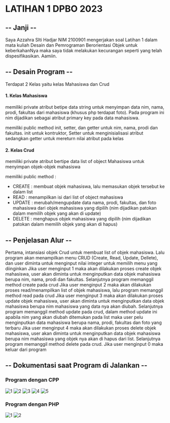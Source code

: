 # LATIHAN 1 DPBO 2023

## -- Janji --
Saya Azzahra SIti Hadjar NIM 2100901 mengerjakan soal Latihan 1 dalam mata kuliah Desain dan Pemrograman Berorientasi Objek untuk keberkahanNya maka saya tidak melakukan kecurangan seperti yang telah dispesifikasikan. Aamiin.

## -- Desain Program --
Terdapat 2 Kelas yaitu kelas Mahasiswa dan Crud

#### 1. Kelas Mahasiswa 
memiliki private atribut betipe data string untuk menyimpan data nim, nama, prodi, fakultas dari mahasiswa  (khusus php terdapat foto). Pada program ini nim dijadikan sebagai atribut primary key pada data mahasiswa.

memiliki public method init, setter, dan getter untuk nim, nama, prodi dan fakultas. init untuk kontruktor, Setter untuk menginisialisasi atribut sedangkan getter untuk mereturn nilai atribut pada kelas

#### 2. Kelas Crud
memiliki private atribut bertipe data list of object Mahasiswa untuk menyimpan objek-objek mahasiswa

memiliki public method :
- CREATE : membuat objek mahasiswa, lalu memasukan objek tersebut ke dalam list
- READ : menampilkan isi dari list of object mahasiswa
- UPDATE : merubah/mengupdate data nama, prodi, fakultas, dan foto mahasiswa dari objek mahasiswa yang dipilih (nim dijadikan patokan dalam memilih objek yang akan di update)
- DELETE : menghapus objek mahasiswa yang dipilih (nim dijadikan patokan dalam memilih objek yang akan di hapus)

## -- Penjelasan Alur --
Pertama, intansiasi objek Crud untuk membuat list of objek mahasiswa.
Lalu program akan menampilkan menu CRUD (Create, Read, Update, Dellete), dan user diminta untuk menginput nilai integer untuk memilih menu yang diinginkan
Jika user menginput 1 maka akan dilakukan proses create objek mahasiswa, user akan diminta untuk menginputkan data objek mahasiswa berupa nim, nama, prodi dan fakultas. Selanjutnya program memanggil method create pada crud
Jika user menginput 2 maka akan dilakukan proses read/menampilkan list of objek mahasiswa, lalu program memanggil method read pada crud
Jika user menginput 3 maka akan dilakukan proses update objek mahasiswa, user akan diminta untuk menginputkan data objek mahasiswa berupa nim mahasiswa yang data nya akan diubah. Selanjutnya program memanggil method update pada crud, dalam method update ini apabila nim yang akan diubah ditemukan pada list maka user pelu menginputkan data mahasiswa berupa nama, prodi, fakultas dan foto yang terbaru
Jika user menginput 4 maka akan dilakukan proses delete objek mahasiswa, user akan diminta untuk menginputkan data objek mahasiswa berupa nim mahasiswa yang objek nya akan di hapus dari list. Selanjutnya program memanggil method delete pada crud.
Jika user menginput 0 maka keluar dari program

## -- Dokumentasi saat Program  di Jalankan --
### Program dengan CPP
![1](https://user-images.githubusercontent.com/100898963/219065544-88980119-c0d8-493c-a78a-c4be902fbdc5.jpg)
![2](https://user-images.githubusercontent.com/100898963/219065557-5c449f36-7d21-46c3-944e-f4ac786ae268.jpg)
![3](https://user-images.githubusercontent.com/100898963/219065562-5ad61f1a-00bd-48b3-8062-2287fae1cfe8.jpg)
![4](https://user-images.githubusercontent.com/100898963/219065565-c84ece92-c6e3-4b7a-8823-be9257b1e9b7.jpg)
![5](https://user-images.githubusercontent.com/100898963/219065571-8c153070-37d9-4dec-b218-859fc724cfbd.jpg)

### Program dengan PHP
![1](https://user-images.githubusercontent.com/100898963/219067746-c6984f4b-0659-42f0-b23a-f4993e4ef010.jpg)
![2](https://user-images.githubusercontent.com/100898963/219067759-e29d7217-e5c0-4d6c-bd8e-5ff02dc50f74.jpg)


